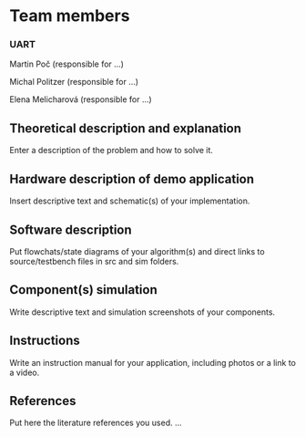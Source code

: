 # Team members
### UART
Martin Poč (responsible for ...)

Michal Politzer (responsible for ...)

Elena Melicharová (responsible for ...)


## Theoretical description and explanation
Enter a description of the problem and how to solve it.

## Hardware description of demo application
Insert descriptive text and schematic(s) of your implementation.

## Software description
Put flowchats/state diagrams of your algorithm(s) and direct links to source/testbench files in src and sim folders.

## Component(s) simulation
Write descriptive text and simulation screenshots of your components.

## Instructions
Write an instruction manual for your application, including photos or a link to a video.

## References
Put here the literature references you used.
...
